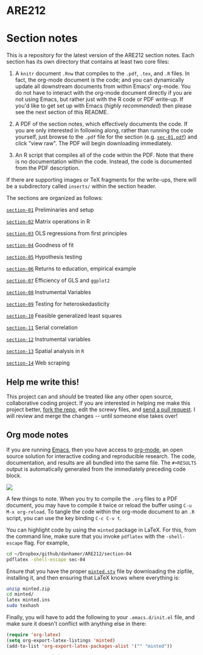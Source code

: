 ARE212
======

# Section notes

This is a repository for the latest version of the ARE212 section
notes.  Each section has its own directory that contains at least
two core files:

1. A `knitr` document `.Rnw` that compiles to the `.pdf`, `.tex`,
and `.R` files.  In fact, the org-mode document _is_ the code; and you
can dynamically update all downstream documents from within Emacs'
org-mode.  You do not have to interact with the org-mode document
directly if you are not using Emacs, but rather just with the R code
or PDF write-up.  If you'd like to get set up with Emacs (_highly
recommended_) then please see the next section of this README.

2. A PDF of the section notes, which effectively documents the code.
If you are only interested in following along, rather than running the
code yourself, just browse to the `.pdf` file for the section
(e.g. [`sec-01.pdf`](https://github.com/pbaylis/ARE212/blob/master/section-01/sec-01.pdf))
and click "view raw".  The PDF will begin downloading immediately.

3. An R script that compiles all of the code within the PDF.  Note
that there is no documentation within the code.  Instead, the code is
documented from the PDF description.

If there are supporting images or TeX fragments for the write-ups,
there will be a subdirectory called `inserts/` within the section
header.

The sections are organized as follows:

[`section-01`](https://github.com/pbaylis/ARE212/tree/master/section-01) Preliminaries and setup

[`section-02`](https://github.com/pbaylis/ARE212/tree/master/section-02) Matrix operations in R

[`section-03`](https://github.com/pbaylis/ARE212/tree/master/section-03) OLS regressions from first principles

[`section-04`](https://github.com/pbaylis/ARE212/tree/master/section-04) Goodness of fit

[`section-05`](https://github.com/pbaylis/ARE212/tree/master/section-05) Hypothesis testing

[`section-06`](https://github.com/pbaylis/ARE212/tree/master/section-06) Returns to education, empirical example

[`section-07`](https://github.com/pbaylis/ARE212/tree/master/section-07) Efficiency of GLS and `ggplot2`

[`section-08`](https://github.com/pbaylis/ARE212/tree/master/section-08) Instrumental Variables

[`section-09`](https://github.com/pbaylis/ARE212/tree/master/section-09) Testing for heteroskedasticity

[`section-10`](https://github.com/pbaylis/ARE212/tree/master/section-10) Feasible generalized least squares

[`section-11`](https://github.com/pbaylis/ARE212/tree/master/section-11) Serial correlation

[`section-12`](https://github.com/pbaylis/ARE212/tree/master/section-12) Instrumental variables

[`section-13`](https://github.com/pbaylis/ARE212/tree/master/section-13) Spatial analysis in `R`

[`section-14`](https://github.com/pbaylis/ARE212/tree/master/section-14) Web scraping

## Help me write this!  

This project can and _should_ be treated like any other open source,
collaborative coding project.  If you are interested in helping me
make this project better, [fork the
repo](https://help.github.com/articles/fork-a-repo), edit the screwy
files, and [send a pull
request](https://help.github.com/articles/using-pull-requests).  I
will review and merge the changes -- until someone else takes over!

## Org mode notes

If you are running [Emacs](http://www.gnu.org/software/emacs), then
you have access to [org-mode](http://orgmode.org), an open source
solution for interactive coding and reproducible research.  The code,
documentation, and results are all bundled into the same file.  The
`#+RESULTS` output is automatically generated from the immediately
preceding code block.

![](http://i.imgur.com/CjpeA.png)

A few things to note.  When you try to compile the `.org` files to
a PDF document, you may have to compile it twice or reload the buffer
using `C-u M-x org-reload`.  To tangle the code within the org-mode
document to an `.R` script, you can use the key binding `C-c C-v t`.

You can highlight code by using the `minted` package in LaTeX.  For
this, from the command line, make sure that you invoke `pdflatex` with
the `-shell-escape` flag.  For example,

```bash
cd ~/Dropbox/github/danhamer/ARE212/section-04
pdflatex -shell-escape sec-04
```

Ensure that you have the proper
[`minted.sty`](http://www.ctan.org/pkg/minted) file by downloading the
zipfile, installing it, and then ensuring that LaTeX knows where
everything is:

```bash
unzip minted.zip
cd minted/
latex minted.ins
sudo texhash
```

Finally, you will have to add the following to your `.emacs.d/init.el`
file, and make sure it doesn't conflict with anything else in there:

```lisp
(require 'org-latex)
(setq org-export-latex-listings 'minted)
(add-to-list 'org-export-latex-packages-alist '("" "minted"))
```
